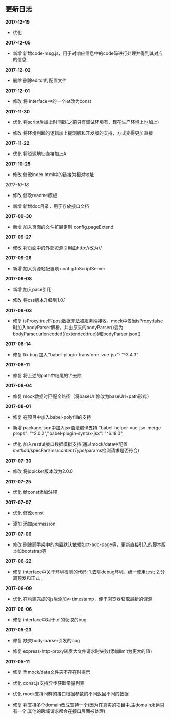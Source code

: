 ## 更新日志

**2017-12-19**

- 优化 

**2017-12-05**

- 新增 新增code-msg.js，用于对响应信息中的code码进行处理并得到其对应的信息

**2017-12-02**

- 删除 删除editor的配置文件

**2017-12-01**

- 修改 将 interface中的一个let改为const

**2017-11-30**

- 优化 将script后加上时间戳(之前只有调试环境有，现在生产环境上也加上)

- 修改 将环境判断的逻辑加上提测版和开发版的支持，方式变得更加直接

**2017-11-22**

- 优化 将资源地址直接加上A

**2017-10-25**

- 修改 修改index.html中的链接为相对地址

*2017-10-18*

- 修改 修改readme模板

- 新增 新增doc目录，用于存放接口文档

**2017-09-30**

- 新增 加入页面的文件扩展定制 config.pageExtend

**2017-09-27**

- 修改 将页面中的外部资源引用由http://改为//

**2017-09-26**

- 新增 加入资源站配置项 config.toScriptServer

**2017-09-08**

- 新增 加入pace引用

- 修改 将css版本升级到1.0.1

**2017-09-03**

- 修复 isProxy:true时post数据无法被服务端接收。mock中仅当isProxy:false时加入bodyParser解析，并由原来的bodyParser()变为bodyParser.urlencoded({extended:true})和bodyParser.json()

**2017-08-14**

- 修复 fix bug 加入"babel-plugin-transform-vue-jsx": "^3.4.3"

**2017-08-11**

- 修复 将上述的path中结尾的'/'去除

**2017-08-04**

- 修复 mock数据时匹配全路径（将baseUrl修改为baseUrl+path形式）

**2017-08-01**

- 修复 在项目中加入babel-polyfill的支持

- 新增 package.json中加入jsx语法编译支持 "babel-helper-vue-jsx-merge-props": "^2.0.2","babel-plugin-syntax-jsx": "^6.18.0",

- 优化 加入restful接口数据模拟支持(通过mock/data中配置$method/$specParams/$contentType/$params检测请求是否符合)

**2017-07-30**

- 修改 将jdpicker版本改为2.0.0

**2017-07-25**

- 优化 给const添加注释

**2017-07-07**

- 优化 修改const

- 添加 添加permission

**2017-07-06**

- 修改 删除脚手架中的内置默认依赖如ct-adc-page等，更新直接引入的脚本版本如bootstrap等

**2017-06-22**

- 修复 interface中关于环境检测的代码: 1.去除debug环境，统一使用test; 2.分离预发和正式；

**2017-06-09**

- 优化 在构建完成的js后添加v=timestamp，便于浏览器获取最新的资源

**2017-06-06**

- 修复 interface中对于tdl的获取的bug

**2017-05-23**

- 修复 缺失body-parser引发的bug

- 修复 express-http-proxy转发大文件请求时失败(添加limit为更大的值)

**2017-05-11**

- 修复 当mock/data文件夹不存在时提示

- 优化 const.js支持异步获取常量列表

- 优化 mock支持同样的接口根据参数的不同返回不同的数据

- 修复 将支持多个domain改成支持一个(因为在真实的项目中,主domain永远只有一个,其他的跨域请求都会在接口层面被处理)
























